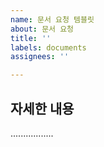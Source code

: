 ```yaml
---
name: 문서 요청 템블릿
about: 문서 요청
title: ''
labels: documents
assignees: ''

---
```


## 자세한 내용
.................
